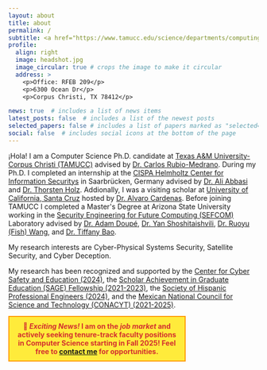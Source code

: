 ```yaml
---
layout: about
title: about
permalink: /
subtitle: <a href="https://www.tamucc.edu/science/departments/computing-sciences/index.php" target="blank">Department of Computer Science</a>.
profile:
  align: right
  image: headshot.jpg
  image_circular: true # crops the image to make it circular
  address: >
    <p>Office: RFEB 209</p>
    <p>6300 Ocean Dr</p>
    <p>Corpus Christi, TX 78412</p>

news: true  # includes a list of news items
latest_posts: false  # includes a list of the newest posts
selected_papers: false # includes a list of papers marked as "selected={true}"
social: false  # includes social icons at the bottom of the page
---
```


¡Hola! I am a Computer Science Ph.D. candidate at <a href="https://tamucc.edu/" target="blank">Texas A&M University-Corpus Christi (TAMUCC)</a> advised by <a href="https://carlosrubiomedrano.com/" target="blank">Dr. Carlos Rubio-Medrano</a>.
During my Ph.D. I completed an internship at the <a href="https://cispa.de/en" target="blank">CISPA Helmholtz Center for Information Securitys</a> in Saarbrücken, Germany advised by <a href="https://scholar.google.com/citations?user=7BgdiU4AAAAJ&hl=en&oi=ao" target="blank">Dr. Ali Abbasi</a> and <a href="https://scholar.google.com/citations?user=tv2HR38AAAAJ&hl=en" target="blank">Dr. Thorsten Holz</a>. Addionally, I was a visiting scholar at <a href="https://srl-ucsc.github.io/" target="blank">University of California, Santa Cruz</a> hosted by <a href="https://users.soe.ucsc.edu/~alacarde/" target="blank">Dr. Alvaro Cardenas</a>.
Before joining TAMUCC I completed a Master's Degree at Arizona State University working in the <a href="https://sefcom.asu.edu/" target="blank">Security Engineering for Future Computing (SEFCOM)</a> Laboratory advised by <a href="https://adamdoupe.com/" target="blank">Dr. Adam Doupé</a>, <a href="http://www.yancomm.net/" target="blank">Dr. Yan Shoshitaishvili</a>, <a href="https://rev.fish/" target="blank">Dr. Ruoyu (Fish) Wang</a>, and <a href="https://www.tiffanybao.com/" target="blank">Dr. Tiffany Bao</a>.

My research interests are Cyber-Physical Systems Security, Satellite Security, and Cyber Deception.

My research has been recognized and supported by the <a href="https://www.iamcybersafe.org/s/2024-scholarship-recipients" target="blank">Center for Cyber Safety and Education (2024)</a>, the <a href="https://www.tamucc.edu/research/graduate-excellence/funding/sage.php" target="blank">Scholar Achievement in Graduate Education (SAGE) Fellowship (2021-2023)</a>, the <a href="https://shpe.org/" target="blank">Society of Hispanic Professional Engineers (2024)</a>, and the <a href="https://conahcyt.mx/" target="blank">Mexican National Council for Science and Technology (CONACYT) (2021-2025)</a>.

<div style="background-color: #ffeb3b; border: 2px solid #ff9800; padding: 10px; font-weight: bold; text-align: center; color: #d32f2f; margin-bottom: 20px; width: 66%;">
    🚀  <i>Exciting News! </i> I am on the  <i>job market </i> and actively seeking tenure-track faculty positions in Computer Science starting in Fall 2025! Feel free to <a href="mailto:elopezmorales@islander.tamucc.edu">contact me</a> for opportunities.
</div>